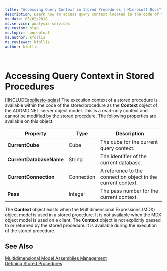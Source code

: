 ```yaml
---
title: "Accessing Query Context in Stored Procedures | Microsoft Docs"
description: Learn how to access query context located in the code of the stored procedure as the Context object of the ADOMD.NET server object model.
ms.date: 05/02/2018
ms.service: analysis-services
ms.custom: olap
ms.topic: conceptual
ms.author: kfollis
ms.reviewer: kfollis
author: kfollis

---
```

# Accessing Query Context in Stored Procedures
[!INCLUDE[appliesto-sqlas](../includes/appliesto-sqlas.md)]
  The execution context of a stored procedure is available within the code of the stored procedure as the **Context** object of the ADOMD.NET server object model. This is a read-only context and cannot be modified by the stored procedure. The following properties are available on this object.  
  
|Property|Type|Description|  
|--------------|----------|-----------------|  
|**CurrentCube**|Cube|The cube for the current query context.|  
|**CurrentDatabaseName**|String|The identifier of the current database.|  
|**CurrentConnection**|Connection|A reference to the connection object in the current context.|  
|**Pass**|Integer|The pass number for the current context.|  
  
 The **Context** object exists when the Multidimensional Expressions (MDX) object model is used in a stored procedure. It is not available when the MDX object model is used on a client. The **Context** object is not explicitly passed to or returned by the stored procedure. It is available during the execution of the stored procedure.  
  
## See Also  
 [Multidimensional Model Assemblies Management](../../analysis-services/multidimensional-models/multidimensional-model-assemblies-management.md)   
 [Defining Stored Procedures](../../analysis-services/multidimensional-models-extending-olap-stored-procedures/defining-stored-procedures.md)  
  
  
